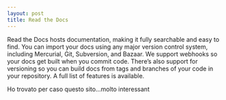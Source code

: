 ```yaml
---
layout: post
title: Read the Docs
---
```


Read the Docs hosts documentation, making it fully searchable and easy to find. You can import your docs using any major version control system, including Mercurial, Git, Subversion, and Bazaar. We support webhooks so your docs get built when you commit code. There’s also support for versioning so you can build docs from tags and branches of your code in your repository. A full list of features is available.
 
Ho trovato per caso questo sito…molto interessant